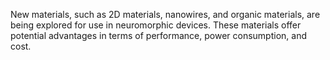 New materials, such as 2D materials, nanowires, and organic materials, are being explored for use in neuromorphic devices. These materials offer potential advantages in terms of performance, power consumption, and cost.